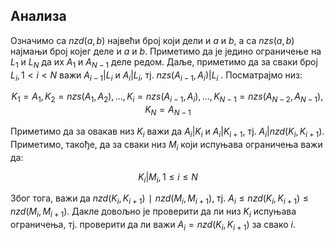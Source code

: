 ﻿## Анализа

Означимо са $nzd(a,b)$ највећи број који дели и $a$ и $b$, а са $nzs(a,b)$ најмањи број којег деле и $a$ и $b$. Приметимо да је једино ограничење на $L_{1}$ и $L_{N}$ да их $A_{1}$ и $A_{N-1}$ деле редом. Даље, приметимо да за сваки број $L_{i}, 1 < i < N$ важи $A_{i-1} | L_{i}$ и $A_{i} | L_{i}$, тј. $nzs(A_{i-1},A_{i}) | L_{i}$ . Посматрајмо низ: 

$$K_{1} = A_1, K_{2} = nzs(A_{1},A_{2}),...,K_{i}=nzs(A_{i-1},A_{i}),...,K_{N-1}=nzs(A_{N-2},A_{N-1}),K_{N}=A_{N-1}$$

Приметимо да за овакав низ $K_{i}$ важи да $A_{i} | K_{i}$ и $A_{i} | K_{i+1}$, тј. $A_{i} | nzd(K_{i},K_{i+1})$.  Приметимо, такође, да за сваки низ $M_{i}$ који испуњава ограничења важи да: 

$$K_{i} | M_{i}, 1 \leq i \leq N$$

Због тога, важи да $nzd(K_{i},K_{i+1}​) ∣ nzd(M_{i},M_{i+1})$, тј. $A_{i} \leq nzd(K_{i},K_{i+1}) \leq nzd(M_{i},M_{i+1})$. Дакле довољно је проверити да ли низ $K_{i}$ испуњава ограничења, тј. проверити да ли важи $A_{i} = nzd(K_{i},K_{i+1})$ за свако $i$.